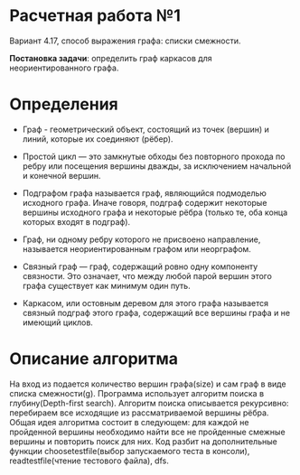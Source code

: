 # Расчетная работа №1 
Вариант 4.17, способ выражения графа: списки смежности. 

<b>Постановка задачи</b>: определить граф каркасов для неориентированного графа. 

# Определения
- Граф - геометрический объект, состоящий из точек (вершин) и линий, которые их соединяют (рёбер).

- Простой цикл — это замкнутые обходы без повторного прохода по ребру или посещения вершины дважды, за исключением начальной и конечной вершин.

- Подграфом графа называется граф, являющийся подмоделью исходного графа. Иначе говоря, подграф содержит некоторые вершины исходного графа и некоторые рёбра (только те, оба конца которых входят в подграф).

- Граф, ни одному ребру которого не присвоено направление, называется неориентированным графом или неорграфом.

- Связный граф — граф, содержащий ровно одну компоненту связности. Это означает, что между любой парой вершин этого графа существует как минимум один путь.

- Каркасом, или остовным деревом для этого графа называется связный подграф этого графа, содержащий все вершины графа и не имеющий циклов. 

# Описание алгоритма
На вход из подается количество вершин графа(size) и сам граф в виде списка смежности(g).
Программа использует алгоритм поиска в глубину(Depth-first search). 
Алгоритм поиска описывается рекурсивно: перебираем все исходящие из рассматриваемой вершины рёбра.
Общая идея алгоритма состоит в следующем: для каждой не пройденной вершины необходимо найти все не пройденные смежные вершины и повторить поиск для них. 
Код разбит на дополнительные функции choosetestfile(выбор запускаемого теста в консоли), readtestfile(чтение тестового файла), dfs.
